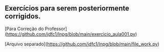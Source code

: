 ## Exercícios para serem posteriormente corrigidos.

[Para Correção do Professor[](exercicio_aula001.py)](https://github.com/jdfc1/lnpg/blob/main/exercicio_aula001.py)

[Arquivo separado[](file_work.py)](https://github.com/jdfc1/lnpg/blob/main/file_work.py)